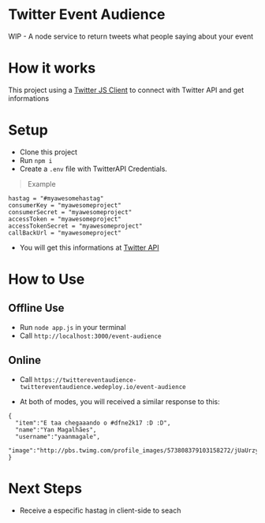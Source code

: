# Twitter Event Audience

WIP - A node service to return tweets what people saying about your event

# How it works
This project using a [Twitter JS Client](https://github.com/BoyCook/TwitterJSClient) to connect with Twitter API and get informations

# Setup
- Clone this project
- Run `npm i`
- Create a `.env` file with TwitterAPI Credentials.

> Example

```
hastag = "#myawesomehastag"
consumerKey = "myawesomeproject"
consumerSecret = "myawesomeproject"
accessToken = "myawesomeproject"
accessTokenSecret = "myawesomeproject"
callBackUrl = "myawesomeproject"
```
- You will get this informations at [Twitter API](https://developer.twitter.com/en/docs/basics/getting-started)

# How to Use

## Offline Use
- Run `node app.js` in your terminal
- Call `http://localhost:3000/event-audience`

## Online
- Call `https://twittereventaudience-twittereventaudience.wedeploy.io/event-audience`


- At both of modes, you will received a similar response to this:

```
{  
  "item":"E taa chegaaando o #dfne2k17 :D :D",
  "name":"Yan Magalhães",
  "username":"yaanmagale",
  "image":"http://pbs.twimg.com/profile_images/573808379103158272/jUaUrzy4_normal.jpeg"
}
```   

# Next Steps
- Receive a especific hastag in client-side to seach
